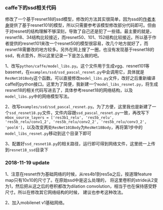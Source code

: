 ### caffe下的ssd相关代码
修改了一个基于resnet18的ssd模型，修改的方法其实很简单，因为ssd的[作者本身](https://github.com/weiliu89/caffe/tree/ssd)提供了基于resnet101的模型，所以只需要参考该模型修改部分代码即可。但由于对resnet的结构理解不够深刻，导致了自己还是犯了一些错。最主要的就是，resnet18、34结构比较接近，而resnet50、101、152结构比较接近。所以基于作者提供的resnet101来改一个resnet50的模型很容易，改几个地方就好了，而resnet18需要改的地方较多。另外在网上搜了一圈，也没有发现基于resnet18的ssd，有点意外，所以这里记录一下是怎么做的吧。

1、改写```python/caffe/model_libs.py```。这个文件用于生成vgg、resnet101等basenet，在```examples/ssd/ssd_pascal_resnet.py```中会调用它，具体就是```ResNet101Body```这个函数。可以直接修改```model_libs.py```文件，改好之后重新编译caffe的python接口。这里为了简便，我新建一个```model_libs_resnet.py```，将生成resnet18的相关代码写进去了，具体参考resnet18的网络结构，以及```model_libs.py```中的网络模型写法。

2、改写```examples/ssd/ssd_pascal_resnet.py```。为了方便，这里我也是新建了一个```ssd_resnet18.py```文件，文件内容跟```ssd_pascal_resnet.py```一致，再改写下```mbox_source_layers = ['res3b1_relu', 'res5b_relu', 'res5b_relu/conv1_2', 'res5b_relu/conv2_2', 'res5b_relu/conv3_2', 'pool6']```，以及改变两处```ResNet101Body```为```ResNet18Body```，再将第1步中的```model_libs_resnet.py```移动到这个目录下即可

3、配置好```ssd_resnet18.py```的相关路径，运行即可得到网络文件，这里统一上传到```resnet18_ssd```目录下

### 2018-11-19 update
1、注意在resnet作为基础网络的时候，从res4b1到res5a之后，按道理feature map只有10x10的尺寸了。在原始ssd中是这么处理的，
将这里卷积的stride从2变为1，然后把从这之后的卷积都改为dilation convolution，相当于也在保持感受野尺寸。所以在修改其它网络结构的时候，
建议也参考这种改法。

2、加入mobilenet v1基础网络。
